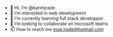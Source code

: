 - 👋 Hi, I’m @karimjrade
- 👀 I’m interested in web development
- 🌱 I’m currently learning full stack developper
- 💞️ I’m looking to collaborate on microsoft teams
- 📫 How to reach me moe.jrade@hotmail.com


<!---
karimjrade/karimjrade is a ✨ special ✨ repository because its `README.md` (this file) appears on your GitHub profile.
You can click the Preview link to take a look at your changes.
--->
